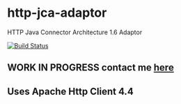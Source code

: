 # http-jca-adaptor
HTTP Java Connector Architecture 1.6 Adaptor

[![Build Status](https://jenkins-aussieollie.rhcloud.com:443/buildStatus/icon?job=http-jca-free-style&style=plastic)](https://jenkins-aussieollie.rhcloud.com:443/job/http-jca-free-style)

## WORK IN PROGRESS contact me [here](http://twitter.com/aussieollie)

## Uses Apache Http Client 4.4


